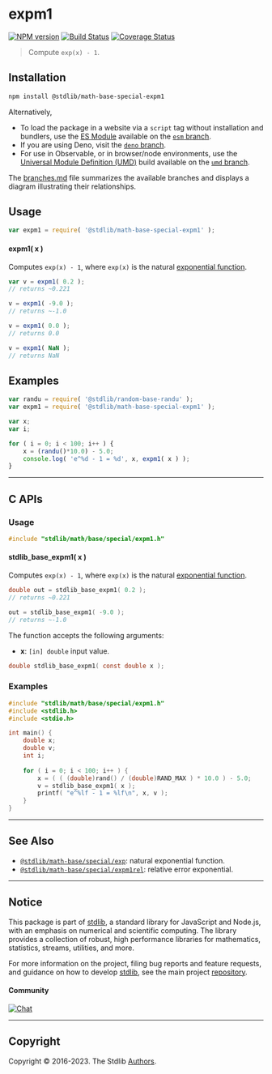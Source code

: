 <!--

@license Apache-2.0

Copyright (c) 2022 The Stdlib Authors.

Licensed under the Apache License, Version 2.0 (the "License");
you may not use this file except in compliance with the License.
You may obtain a copy of the License at

   http://www.apache.org/licenses/LICENSE-2.0

Unless required by applicable law or agreed to in writing, software
distributed under the License is distributed on an "AS IS" BASIS,
WITHOUT WARRANTIES OR CONDITIONS OF ANY KIND, either express or implied.
See the License for the specific language governing permissions and
limitations under the License.

-->

# expm1

[![NPM version][npm-image]][npm-url] [![Build Status][test-image]][test-url] [![Coverage Status][coverage-image]][coverage-url] <!-- [![dependencies][dependencies-image]][dependencies-url] -->

> Compute `exp(x) - 1`.

<section class="installation">

## Installation

```bash
npm install @stdlib/math-base-special-expm1
```

Alternatively,

-   To load the package in a website via a `script` tag without installation and bundlers, use the [ES Module][es-module] available on the [`esm` branch][esm-url].
-   If you are using Deno, visit the [`deno` branch][deno-url].
-   For use in Observable, or in browser/node environments, use the [Universal Module Definition (UMD)][umd] build available on the [`umd` branch][umd-url].

The [branches.md][branches-url] file summarizes the available branches and displays a diagram illustrating their relationships.

</section>

<section class="usage">

## Usage

```javascript
var expm1 = require( '@stdlib/math-base-special-expm1' );
```

#### expm1( x )

Computes `exp(x) - 1`, where `exp(x)` is the natural [exponential function][exponential-function].

```javascript
var v = expm1( 0.2 );
// returns ~0.221

v = expm1( -9.0 );
// returns ~-1.0

v = expm1( 0.0 );
// returns 0.0

v = expm1( NaN );
// returns NaN
```

</section>

<!-- /.usage -->

<section class="examples">

## Examples

<!-- eslint no-undef: "error" -->

```javascript
var randu = require( '@stdlib/random-base-randu' );
var expm1 = require( '@stdlib/math-base-special-expm1' );

var x;
var i;

for ( i = 0; i < 100; i++ ) {
    x = (randu()*10.0) - 5.0;
    console.log( 'e^%d - 1 = %d', x, expm1( x ) );
}
```

</section>

<!-- /.examples -->

<!-- C interface documentation. -->

* * *

<section class="c">

## C APIs

<!-- Section to include introductory text. Make sure to keep an empty line after the intro `section` element and another before the `/section` close. -->

<section class="intro">

</section>

<!-- /.intro -->

<!-- C usage documentation. -->

<section class="usage">

### Usage

```c
#include "stdlib/math/base/special/expm1.h"
```

#### stdlib_base_expm1( x )

Computes `exp(x) - 1`, where `exp(x)` is the natural [exponential function][exponential-function].

```c
double out = stdlib_base_expm1( 0.2 );
// returns ~0.221

out = stdlib_base_expm1( -9.0 );
// returns ~-1.0
```

The function accepts the following arguments:

-   **x**: `[in] double` input value.

```c
double stdlib_base_expm1( const double x );
```

</section>

<!-- /.usage -->

<!-- C API usage notes. Make sure to keep an empty line after the `section` element and another before the `/section` close. -->

<section class="notes">

</section>

<!-- /.notes -->

<!-- C API usage examples. -->

<section class="examples">

### Examples

```c
#include "stdlib/math/base/special/expm1.h"
#include <stdlib.h>
#include <stdio.h>

int main() {
    double x;
    double v;
    int i;
    
    for ( i = 0; i < 100; i++ ) {
        x = ( ( (double)rand() / (double)RAND_MAX ) * 10.0 ) - 5.0;
        v = stdlib_base_expm1( x );
        printf( "e^%lf - 1 = %lf\n", x, v );
    }
}
```

</section>

<!-- /.examples -->

</section>

<!-- /.c -->

<!-- Section for related `stdlib` packages. Do not manually edit this section, as it is automatically populated. -->

<section class="related">

* * *

## See Also

-   <span class="package-name">[`@stdlib/math-base/special/exp`][@stdlib/math/base/special/exp]</span><span class="delimiter">: </span><span class="description">natural exponential function.</span>
-   <span class="package-name">[`@stdlib/math-base/special/expm1rel`][@stdlib/math/base/special/expm1rel]</span><span class="delimiter">: </span><span class="description">relative error exponential.</span>

</section>

<!-- /.related -->

<!-- Section for all links. Make sure to keep an empty line after the `section` element and another before the `/section` close. -->


<section class="main-repo" >

* * *

## Notice

This package is part of [stdlib][stdlib], a standard library for JavaScript and Node.js, with an emphasis on numerical and scientific computing. The library provides a collection of robust, high performance libraries for mathematics, statistics, streams, utilities, and more.

For more information on the project, filing bug reports and feature requests, and guidance on how to develop [stdlib][stdlib], see the main project [repository][stdlib].

#### Community

[![Chat][chat-image]][chat-url]

---

## Copyright

Copyright &copy; 2016-2023. The Stdlib [Authors][stdlib-authors].

</section>

<!-- /.stdlib -->

<!-- Section for all links. Make sure to keep an empty line after the `section` element and another before the `/section` close. -->

<section class="links">

[npm-image]: http://img.shields.io/npm/v/@stdlib/math-base-special-expm1.svg
[npm-url]: https://npmjs.org/package/@stdlib/math-base-special-expm1

[test-image]: https://github.com/stdlib-js/math-base-special-expm1/actions/workflows/test.yml/badge.svg?branch=main
[test-url]: https://github.com/stdlib-js/math-base-special-expm1/actions/workflows/test.yml?query=branch:main

[coverage-image]: https://img.shields.io/codecov/c/github/stdlib-js/math-base-special-expm1/main.svg
[coverage-url]: https://codecov.io/github/stdlib-js/math-base-special-expm1?branch=main

<!--

[dependencies-image]: https://img.shields.io/david/stdlib-js/math-base-special-expm1.svg
[dependencies-url]: https://david-dm.org/stdlib-js/math-base-special-expm1/main

-->

[chat-image]: https://img.shields.io/gitter/room/stdlib-js/stdlib.svg
[chat-url]: https://app.gitter.im/#/room/#stdlib-js_stdlib:gitter.im

[stdlib]: https://github.com/stdlib-js/stdlib

[stdlib-authors]: https://github.com/stdlib-js/stdlib/graphs/contributors

[umd]: https://github.com/umdjs/umd
[es-module]: https://developer.mozilla.org/en-US/docs/Web/JavaScript/Guide/Modules

[deno-url]: https://github.com/stdlib-js/math-base-special-expm1/tree/deno
[umd-url]: https://github.com/stdlib-js/math-base-special-expm1/tree/umd
[esm-url]: https://github.com/stdlib-js/math-base-special-expm1/tree/esm
[branches-url]: https://github.com/stdlib-js/math-base-special-expm1/blob/main/branches.md

[exponential-function]: https://en.wikipedia.org/wiki/Exponential_function

<!-- <related-links> -->

[@stdlib/math/base/special/exp]: https://github.com/stdlib-js/math-base-special-exp

[@stdlib/math/base/special/expm1rel]: https://github.com/stdlib-js/math-base-special-expm1rel

<!-- </related-links> -->

</section>

<!-- /.links -->
